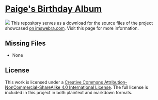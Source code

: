 # [Paige's Birthday Album](https://www.imswebra.com/projects/paigebirthdayalbum/)
![](paigebirthdayalbum.png)
This repository serves as a download for the source files of the project showcased [on imswebra.com](http://www.imswebra.com/projects/paigebirthdayalbum/). Visit this page for more information.

## Missing Files
- None

## License
This work is licensed under a [Creative Commons Attribution-NonCommercial-ShareAlike 4.0 International License](https://creativecommons.org/licenses/by-nc-sa/4.0/). The full license is included in this project in both plaintext and markdown formats.
